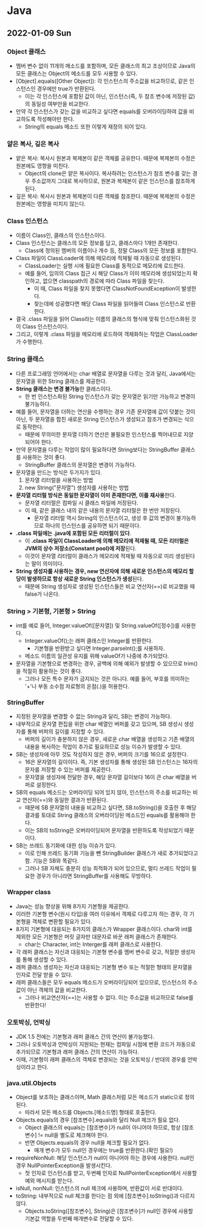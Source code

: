 # Java
## 2022-01-09 Sun

### Object 클래스
* 멤버 변수 없이 11개의 메소드를 포함하며, 모든 클래스의 최고 조상이므로 Java의 모든 클래스는 Object의 메소드를 모두 사용할 수 있다.
* [Object].equals([Other Object]): 각 인스턴스의 주소값을 비교하므로, 같은 인스턴스인 경우에만 true가 반환된다.
  * 이는 각 인스턴스에 포함된 값이 아닌, 인스턴스(즉, 두 참조 변수에 저장된 값)의 동일성 여부만을 비교한다.
* 만약 각 인스턴스가 갖는 값을 비교하고 싶다면 equals를 오버라이딩하여 값을 비교하도록 작성해야만 한다.
  * String의 equals 메소드 또한 이렇게 재정의 되어 있다.

### 얕은 복사, 깊은 복사
* 얕은 복사: 복사시 원본과 복제본이 같은 객체를 공유한다. 때문에 복제본의 수정은 원본에도 영향을 미친다.
  * Object의 clone은 얕은 복사이다. 복사하려는 인스턴스가 참조 변수를 갖는 경우 주소값까지 그대로 복사하므로, 원본과 복제본이 같은 인스턴스를 참조하게 된다.
* 깊은 복사: 복사시 원본과 복제본이 다른 객체를 참조한다. 때문에 복제본의 수정은 원본에는 영향을 미치지 않는다.

### Class 인스턴스
* 이름이 Class인, 클래스의 인스턴스이다.
* Class 인스턴스는 클래스의 모든 정보를 담고, 클래스마다 1개만 존재한다.
  * Class에 정의된 멤버의 이름이나 개수 등, 정말 Class의 모든 정보를 포함한다.
* Class 파일이 ClassLoader에 의해 메모리에 적재될 때 자동으로 생성된다.
  * ClassLoader는 실행 시에 필요한 Class를 동적으로 메모리에 로드한다.
  * 예를 들어, 임의의 Class 접근 시 해당 Class가 이미 메모리에 생성되었는지 확인하고, 없으면 classpath의 경로에 따라 Class 파일을 찾는다.
    * 이 때, Class 파일을 찾지 못했다면 ClassNotFoundException이 발생한다.
    * 찾는데에 성공했다면 해당 Class 파일을 읽어들여 Class 인스턴스로 반환한다.
* 결국 .class 파일을 읽어 Class라는 이름의 클래스의 형식에 맞춰 인스턴스화된 것이 Class 인스턴스이다.
* 그리고, 이렇게 .class 파일을 메모리에 로드하여 객체화하는 작업은 ClassLoader가 수행한다.

### String 클래스
* 다른 프로그래밍 언어에서는 char 배열로 문자열을 다루는 것과 달리, Java에서는 문자열을 위한 String 클래스를 제공한다.
* **String 클래스는 변경 불가능**한 클래스이다.
  * 한 번 인스턴스화된 String 인스턴스가 갖는 문자열은 읽기만 가능하고 변경이 불가능하다.
* 예를 들어, 문자열을 더하는 연산을 수행하는 경우 기존 문자열에 값이 덧붙는 것이 아닌, 두 문자열을 합친 새로운 String 인스턴스가 생성되고 참조가 변경되는 식으로 동작한다.
  * 때문에 무의미한 문자열 더하기 연산은 불필요한 인스턴스를 찍어내므로 지양되어야 한다.
* 만약 문자열을 다루는 작업이 많이 필요하다면 String보다는 StringBuffer 클래스를 사용하는 것이 좋다.
  * StringBuffer 클래스의 문자열은 변경이 가능하다.
* 문자열을 만드는 방식은 두가지가 있다.
  1. 문자열 리터럴을 사용하는 방법
  2. new String("문자열") 생성자를 사용하는 방법
* **문자열 리터럴 방식은 동일한 문자열이 이미 존재한다면, 이를 재사용**한다.
  * 문자열 리터럴은 컴파일 시 클래스 파일에 저장된다.
  * 이 때, 같은 클래스 내의 같은 내용의 문자열 리터럴은 한 번만 저장된다.
    * 문자열 리터럴 역시 String의 인스턴스이고, 생성 후 값의 변경이 불가능하므로 하나의 인스턴스를 공유하면 되기 때문이다.
* **.class 파일에는 .java에 포함된 모든 리터럴이 있다**. 
  * 이 **.class 파일이 ClassLoader에 의해 메모리에 적재될 때, 모든 리터럴은 JVM의 상수 저장소(Constant pool)에 저장**된다.
  * 이것이 문자열 리터럴이 클래스가 메모리에 적재될 때 자동으로 미리 생성된다는 말이 의미이다.
* **String 생성자를 사용하는 경우, new 연산자에 의해 새로운 인스턴스의 메모리 할당이 발생하므로 항상 새로운 String 인스턴스가 생성**된다.
  * 때문에 String 생성자로 생성된 인스턴스들은 비교 연산자(==)로 비교했을 때 false가 나온다.

### String > 기본형, 기본형 > String
* int를 예로 들어, Integer.valueOf([문자열]) 및 String.valueOf([정수])를 사용한다.
  * Integer.valueOf();는 래퍼 클래스인 Integer를 반환한다.
    * 기본형을 반환받고 싶다면 Integer.parseInt();를 사용하자.
  * 메소드 이름의 일관성 유지를 위해 valueOf가 나중에 추가되었다.
* 문자열을 기본형으로 변경하는 경우, 공백에 의해 예외가 발생할 수 있으므로 trim()을 적절히 활용하는 것이 좋다.
  * 그러나 모든 특수 문자가 금지되는 것은 아니다. 예를 들어, 부호를 의미하는 '+'나 부동 소수점 자료형의 온점(.)을 허용한다.

### StringBuffer
* 지정된 문자열을 변경할 수 없는 String과 달리, SB는 변경이 가능하다.
* 내부적으로 문자열 편집을 위한 char 배열인 버퍼를 갖고 있으며, SB 생성시 생성자를 통해 버퍼의 길이를 지정할 수 있다.
  * 버퍼의 길이가 충분하지 않은 경우, 새로운 char 배열을 생성하고 기존 배열의 내용을 복사하는 작업이 추가로 필요하므로 성능 이슈가 발생할 수 있다.
* SB는 생성자에 아무 것도 작성하지 않은 경우, 버퍼의 크기를 16으로 설정한다.
  * 16은 문자열의 길이이다. 즉, 기본 생성자를 통해 생성된 SB 인스턴스는 16자의 문자를 저장할 수 있는 버퍼를 제공한다.
  * 문자열을 생성자에 전달한 경우, 해당 문자열 길이보다 16이 큰 char 배열을 버퍼로 설정한다.
* SB의 equals 메소드는 오버라이딩 되어 있지 않아, 인스턴스의 주소를 비교하는 비교 연산자(==)와 동일한 결과가 반환된다.
  * 때문에 SB 문자열의 내용을 비교하고 싶다면, SB.toString()을 호출한 후 해당 결과를 토대로 String 클래스의 오버라이딩된 메소드인 equals를 활용해야 한다.
  * 이는 SB의 toString은 오버라이딩되어 문자열을 반환하도록 작성되었기 때문이다.
* SB는 쓰레드 동기화에 대한 성능 이슈가 있다.
  * 이로 인해 쓰레드 동기화 기능을 뺀 StringBuilder 클래스가 새로 추가되었다고 함. 기능은 SB와 똑같다.
  * 그러나 SB 자체도 충분히 성능 최적화가 되어 있으므로, 멀티 쓰레드 작업이 필요한 경우가 아니라면 StringBuffer를 사용해도 무방하다.

### Wrapper class
* Java는 성능 향상을 위해 8가지 기본형을 제공한다.
* 이러한 기본형 변수(원시 타입)을 여러 이유에서 객체로 다루고자 하는 경우, 각 기본형을 객체로 변환할 필요가 있다.
* 8가지 기본형에 대응되는 8가지의 클래스가 Wrapper 클래스이다. char와 int를 제외한 모든 기본형은 머릿 글자만 대문자로 바꾼 래퍼 클래스가 존재한다.
  * char는 Character, int는 Interger를 래퍼 클래스로 사용한다.
* 각 래퍼 클래스는 자신과 대응되는 기본형 변수를 멤버 변수로 갖고, 적절한 생성자를 통해 생성할 수 있다.
* 래퍼 클래스 생성자는 자신과 대응되는 기본형 변수 또는 적절한 형태의 문자열을 인자로 전달 받을 수 있다.
* 래퍼 클래스들은 모두 equals 메소드가 오버라이딩되어 있으므로, 인스턴스의 주소값이 아닌 객체의 값을 비교한다.
  * 그러나 비교연산자(==)는 사용할 수 없다. 이는 주소값을 비교하므로 false를 반환한다!

### 오토박싱, 언박싱
* JDK 1.5 전에는 기본형과 래퍼 클래스 간의 연산이 불가능했다.
* 그러나 오토박싱과 언박싱이 지원되는 현재는 컴파일 시점에 변환 코드가 자동으로 추가되므로 기본형과 래퍼 클래스 간의 연산이 가능하다.
* 이때, 기본형이 래퍼 클래스의 객체로 변경되는 것을 오토박싱 / 반대의 경우를 언박싱이라고 한다.

### java.util.Objects
* Object를 보조하는 클래스이며, Math 클래스처럼 모든 메소드가 static으로 정의된다.
  * 따라서 모든 메소드를 Objects.[메소드명] 형태로 호출한다.
* Objects.equals의 경우 [참조변수].equals와 달리 Null 체크가 필요 없다.
  * Object 클래스의 equals는 [참조변수]가 null이 아니어야 하므로, 항상 [참조변수] != null을 별도로 체크해야 한다.
  * 반면 Objects.equals의 경우 null을 체크할 필요가 없다. 
    * 매개 변수가 모두 null인 경우에는 true를 반환한다.(확인 필요!)
* requireNonNull: 해당 인스턴스가 null이 아니어야 하는 경우에 사용한다. null인 경우 NullPointerException을 발생시킨다.
  * 첫 인자로 인스턴스를 받고, 두번째 인자로 NullPointerException에서 사용할 예외 메시지를 받는다.
* isNull, nonNull: 인스턴스의 null 체크에 사용하며, 반환값이 서로 반대이다.
* toString: 내부적으로 null 체크를 한다는 점 외에 [참조변수].toString()과 다르지 않다.
  * Objects.toString([참조변수], String)은 [참조변수]가 null인 경우에 사용할 기본값 역할을 두번째 매개변수로 전달할 수 있다.
